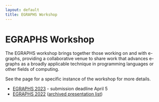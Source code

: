 ```yaml
---
layout: default
title: EGRAPHS Workshop
---
```


# EGRAPHS Workshop

The EGRAPHS workshop brings together those working on and with e-graphs,
providing a collaborative venue to share work that advances e-graphs as
a broadly applicable technique in programming languages or other fields
of computing.

See the page for a specific instance of the workshop for more details.

-   [EGRAPHS 2023](https://pldi23.sigplan.org/home/egraphs-2023) -
    submission deadline April 5
-   [EGRAPHS 2022](https://pldi22.sigplan.org/home/egraphs-2022)
    ([archived presentation list](2022.html))
